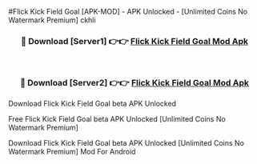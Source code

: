 #Flick Kick Field Goal [APK-MOD] - APK Unlocked - [Unlimited Coins No Watermark Premium] ckhli



<div align="center">

<h3>🔴 Download [Server1] 👉👉 <a href="https://momento.my/?title=Flick_Kick_Field_Goal">Flick Kick Field Goal Mod Apk</a></h3><br>

<h3>🔴 Download [Server2] 👉👉 <a href="https://momento.my/?title=Flick_Kick_Field_Goal">Flick Kick Field Goal Mod Apk</a></h3>
</div>



Download Flick Kick Field Goal beta APK Unlocked

Free Flick Kick Field Goal beta APK Unlocked [Unlimited Coins No Watermark Premium]

Download Flick Kick Field Goal beta APK Unlocked [Unlimited Coins No Watermark Premium] Mod For Android
